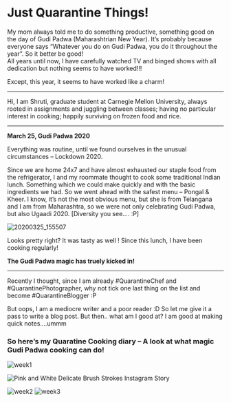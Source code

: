 # Just Quarantine Things!


My mom always told me to do something productive, something good on the day of Gudi Padwa (Maharashtrian New Year). It’s probably because everyone says “Whatever you do on Gudi Padwa, you do it throughout the year”. So it better be good! <br>
All years until now, I have carefully watched TV and binged shows with all dedication but nothing seems to have worked!!! 

Except, this year, it seems to have worked like a charm!
___________

Hi, I am Shruti, graduate student at Carnegie Mellon University, always rooted in assignments and juggling between classes; having no particular interest in cooking; happily surviving on frozen food and rice. <br> 

___________



**March 25, Gudi Padwa 2020**

Everything was routine, until we found ourselves in the unusual circumstances – Lockdown 2020.

Since we are home 24x7 and have almost exhausted our staple food from the refrigerator, I and my roommate thought to cook some traditional Indian lunch. Something which we could make quickly and with the basic ingredients we had. So we went ahead with the safest menu – Pongal & Kheer. I know, it’s not the most obvious menu, but she is from Telangana and I am from Maharashtra, so we were not only celebrating Gudi Padwa, but also Ugaadi 2020. [Diversity you see…. :P]

![20200325_155507](https://user-images.githubusercontent.com/59716372/83337907-39adc780-a28d-11ea-8169-d256745f787f.jpg)

Looks pretty right? It was tasty as well ! Since this lunch, I have been cooking regularly!



**The Gudi Padwa magic has truely kicked in!**

____

Recently I thought, since I am already #QuarantineChef and #QuarantinePhotographer, why not tick one last thing on the list and become #QuarantineBlogger :P


But oops, I am a mediocre writer and a poor reader :D So let me give it a pass to write a blog post. But then.. what am I good at? I am good at making quick notes....ummm


### So here’s my Quaratine Cooking diary – A look at what magic Gudi Padwa cooking can do!

![week1](https://user-images.githubusercontent.com/59716372/83375655-87b1f080-a39d-11ea-83f7-e162bdb188bb.PNG)


![Pink and White Delicate Brush Strokes Instagram Story](https://user-images.githubusercontent.com/59716372/83564428-b38ebc80-a4ea-11ea-906a-78835e99edb1.png)

![week2](https://user-images.githubusercontent.com/59716372/83375656-88e31d80-a39d-11ea-8373-bc81d604ad9d.PNG)
![week3](https://user-images.githubusercontent.com/59716372/83375657-897bb400-a39d-11ea-8617-1397c7aacd90.PNG)

